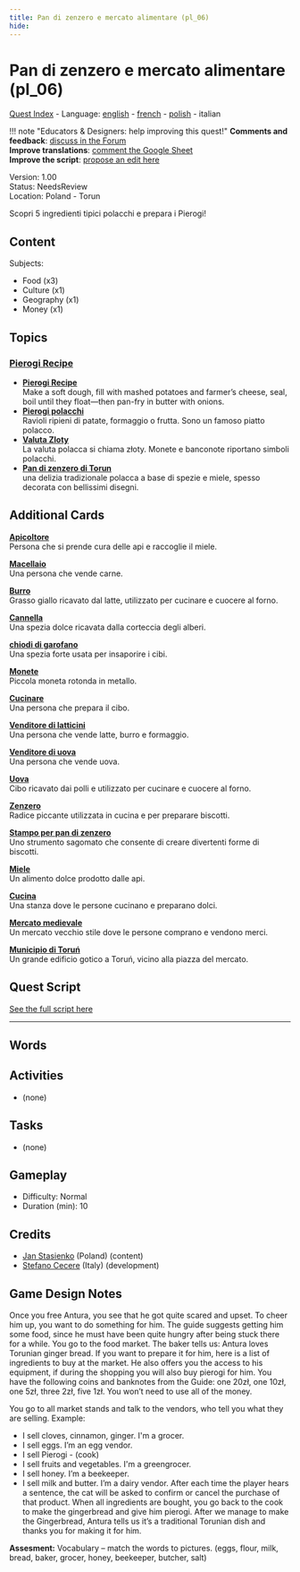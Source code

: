 ```yaml
---
title: Pan di zenzero e mercato alimentare (pl_06)
hide:
---
```


# Pan di zenzero e mercato alimentare (pl_06)
[Quest Index](./index.it.md) - Language: [english](./pl_06.md) - [french](./pl_06.fr.md) - [polish](./pl_06.pl.md) - italian

!!! note "Educators & Designers: help improving this quest!"
    **Comments and feedback**: [discuss in the Forum](https://antura.discourse.group/t/pl-06-gingerbread-food-market/37/1)  
    **Improve translations**: [comment the Google Sheet](https://docs.google.com/spreadsheets/d/1FPFOy8CHor5ArSg57xMuPAG7WM27-ecDOiU-OmtHgjw/edit?gid=1211829352#gid=1211829352)  
    **Improve the script**: [propose an edit here](https://github.com/vgwb/Antura/blob/main/Assets/_discover/_quests/PL_06%20Torun%20Market/PL_06%20Torun%20Market%20-%20Yarn%20Script.yarn)  

Version: 1.00  
Status: NeedsReview  
Location: Poland - Torun

Scopri 5 ingredienti tipici polacchi e prepara i Pierogi!

## Content
Subjects: 

  - Food (x3)
  - Culture (x1)
  - Geography (x1)
  - Money (x1)

## Topics
### [Pierogi Recipe](../topics/index.md#pierogi)

  - **[Pierogi Recipe](../cards/index.md#pierogi_recipe)**  
    Make a soft dough, fill with mashed potatoes and farmer’s cheese, seal, boil until they float—then pan-fry in butter with onions.  
  - **[Pierogi polacchi](../cards/index.md#pierogi)**  
    Ravioli ripieni di patate, formaggio o frutta. Sono un famoso piatto polacco.  
  - **[Valuta Zloty](../cards/index.md#currency_zloty)**  
    La valuta polacca si chiama złoty. Monete e banconote riportano simboli polacchi.  
  - **[Pan di zenzero di Torun](../cards/index.md#gingerbread)**  
    una delizia tradizionale polacca a base di spezie e miele, spesso decorata con bellissimi disegni.  

## Additional Cards
**[Apicoltore](../cards/index.md#beekeeper)**  
Persona che si prende cura delle api e raccoglie il miele.  

**[Macellaio](../cards/index.md#butcher)**  
Una persona che vende carne.  

**[Burro](../cards/index.md#butter)**  
Grasso giallo ricavato dal latte, utilizzato per cucinare e cuocere al forno.  

**[Cannella](../cards/index.md#cinnamon)**  
Una spezia dolce ricavata dalla corteccia degli alberi.  

**[chiodi di garofano](../cards/index.md#cloves)**  
Una spezia forte usata per insaporire i cibi.  

**[Monete](../cards/index.md#coins)**  
Piccola moneta rotonda in metallo.  

**[Cucinare](../cards/index.md#cook)**  
Una persona che prepara il cibo.  

**[Venditore di latticini](../cards/index.md#dairy_vendor)**  
Una persona che vende latte, burro e formaggio.  

**[Venditore di uova](../cards/index.md#egg_vendor)**  
Una persona che vende uova.  

**[Uova](../cards/index.md#eggs)**  
Cibo ricavato dai polli e utilizzato per cucinare e cuocere al forno.  

**[Zenzero](../cards/index.md#ginger)**  
Radice piccante utilizzata in cucina e per preparare biscotti.  

**[Stampo per pan di zenzero](../cards/index.md#gingerbread_mold)**  
Uno strumento sagomato che consente di creare divertenti forme di biscotti.  

**[Miele](../cards/index.md#honey)**  
Un alimento dolce prodotto dalle api.  

**[Cucina](../cards/index.md#kitchen)**  
Una stanza dove le persone cucinano e preparano dolci.  

**[Mercato medievale](../cards/index.md#medieval_market)**  
Un mercato vecchio stile dove le persone comprano e vendono merci.  

**[Municipio di Toruń](../cards/index.md#torun_town_hall)**  
Un grande edificio gotico a Toruń, vicino alla piazza del mercato.  

## Quest Script

[See the full script here](./pl_06-script.it.md)

---

## Words
## Activities
- (none)

## Tasks
- (none)
## Gameplay
- Difficulty: Normal
- Duration (min): 10
## Credits
- [Jan Stasienko](mailto:jan.stasienko@dsw.edu.pl) (Poland) (content)
- [Stefano Cecere](https://stefanocecere.com) (Italy) (development)

## Game Design Notes

Once you free Antura, you see that he got quite scared and upset. To cheer him up, you want to do something for him. The guide suggests getting him some food, since he must have been quite hungry after being stuck there for a while. You go to the food market.
The baker tells us: Antura loves Torunian ginger bread. If you want to prepare it for him, here is a list of ingredients to buy at the market. He also offers you the access to his equipment, if during the shopping you will also buy pierogi for him. You have the following coins and banknotes from the Guide: one 20zł, one 10zł, one 5zł, three 2zł, five 1zł. You won’t need to use all of the money.

You go to all market stands and talk to the vendors, who tell you what they are selling.
Example:

- I sell cloves, cinnamon, ginger. I'm a grocer.
- I sell eggs. I’m an egg vendor.
- I sell Pierogi - (cook)
- I sell fruits and vegetables. I'm a greengrocer.
- I sell honey. I’m a beekeeper.
- I sell milk and butter. I’m a dairy vendor.
After each time the player hears a sentence, the cat will be asked to confirm or cancel the purchase of that product.
When all ingredients are bought, you go back to the cook to make the gingerbread and give him pierogi.
After we manage to make the Gingerbread, Antura tells us it’s a traditional Torunian dish and thanks you for making it for him.

**Assesment:**
Vocabulary – match the words to pictures. (eggs, flour, milk, bread, baker, grocer, honey, beekeeper, butcher, salt)

